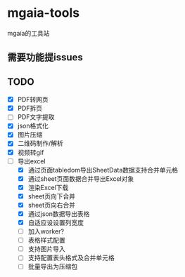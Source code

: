 # mgaia-tools

mgaia的工具站

## 需要功能提issues

## TODO
- [x] PDF转网页
- [x] PDF拆页
- [ ] PDF文字提取
- [x] json格式化
- [x] 图片压缩
- [x] 二维码制作/解析
- [x] 视频转gif
- [ ] 导出excel
    - [x] 通过页面tabledom导出SheetData数据支持合并单元格
    - [x] 通过sheet页面数据合并导出Excel对象
    - [x] 渲染Excel下载
    - [x] sheet页向下合并
    - [x] sheet页向右合并
    - [x] 通过json数据导出表格
    - [x] 自适应设设置列宽度
    - [ ] 加入worker?
    - [ ] 表格样式配置
    - [ ] 支持图片导入
    - [ ] 支持配置表头格式及合并单元格
    - [ ] 批量导出为压缩包